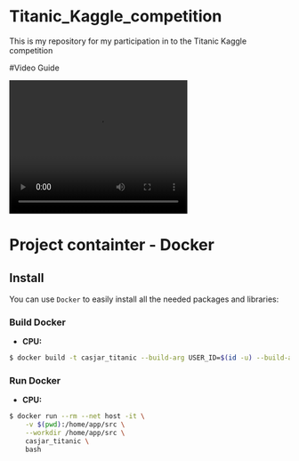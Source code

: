 # Titanic_Kaggle_competition
This is my repository for my participation in to the Titanic Kaggle competition

#Video Guide

<video width="320" height="240" controls>
  <source src="https://www.youtube.com/watch?v=8yZMXCaFshs" type="video/mp4">
</video>


# Project containter - Docker

## Install
You can use `Docker` to easily install all the needed packages and libraries:

### Build Docker

- **CPU:**
```bash
$ docker build -t casjar_titanic --build-arg USER_ID=$(id -u) --build-arg GROUP_ID=$(id -g) -f docker/Dockerfile .
```
### Run Docker

- **CPU:**
```bash
$ docker run --rm --net host -it \
    -v $(pwd):/home/app/src \
    --workdir /home/app/src \
    casjar_titanic \
    bash
```
